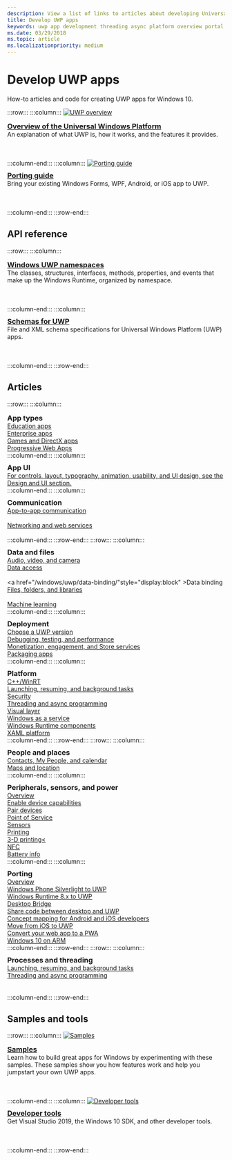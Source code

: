 ```yaml
---
description: View a list of links to articles about developing Universal Windows Platform (UWP) apps for Windows 10 including an overview, samples, and an API reference.
title: Develop UWP apps
keywords: uwp app development threading async platform overview portal develop developers
ms.date: 03/29/2018
ms.topic: article
ms.localizationpriority: medium
---
```


# Develop UWP apps

How-to articles and code for creating UWP apps for Windows 10.

:::row:::
    :::column:::
        <a href="/windows/uwp/get-started/universal-application-platform-guide">
            <img src="https://docs.microsoft.com//media/hubs/windows/win_developer-uwp.svg" alt="UWP overview" />
        </a><br/>
        <h3 style="margin-top: 10px; margin-bottom: 0px"><a href="/windows/uwp/get-started/universal-application-platform-guide">Overview of the Universal Windows Platform</a></h3>
        <p style="margin-top: 0px; margin-bottom: 50px">An explanation of what UWP is, how it works, and the features it provides.</p>
    :::column-end:::
    :::column:::
        <a href="/windows/uwp/porting/index">
            <img src="https://docs.microsoft.com/media/illustrations/teams-fast-track.svg" alt="Porting guide" />
        </a><br/>
        <h3 style="margin-top: 10px; margin-bottom: 0px"><a href="/windows/uwp/porting/index">Porting guide</a></h3>
        <p style="margin-top: 0px; margin-bottom: 50px">Bring your existing Windows Forms, WPF, Android, or iOS app to UWP.</p>
    :::column-end:::
:::row-end:::

<!-- <ul class="panelContent cardsH" style="margin-left: 1px">
    <li>
        <a href="/windows/uwp/get-started/universal-application-platform-guide" style="display:block">
        <div class="cardSize">
            <div class="cardPadding">
                <div class="card">
                    <div class="cardImageOuter">
                        <div class="cardImage" style="background-color: #f2f2f2">                 
                            <img src="https://docs.microsoft.com//media/hubs/windows/win_developer-uwp.svg" alt="UWP overview"/>
                        </div>
                    </div>
                    <div class="cardText">
                        <h3>Overview of the Universal Windows Platform</h3>
                        <p>An explanation of what UWP is, how it works, and the features it provides.</p>
                    </div>
                </div>
            </div>
        </div>
        </a>
    </li>
    <li>
        <a href="/windows/uwp/porting/index" style="display:block">
        <div class="cardSize">
            <div class="cardPadding">
                <div class="card">
                    <div class="cardImageOuter">
                        <div class="cardImage" style="background-color: #f2f2f2">                
                            <img src="https://docs.microsoft.com/media/illustrations/teams-fast-track.svg" alt="Porting guide" />
                        </div>
                    </div>                
                    <div class="cardText">
                        <h3>Porting guide</h3>
                        <p>Bring your existing Windows Forms, WPF, Android, or iOS app to UWP. </p>
                    </div>
                </div>
            </div>
        </div>
        </a>
    </li>                 
</ul> -->

## API reference

:::row:::
    :::column:::
        <h3 style="margin-top: 10px; margin-bottom: 0px"><a href="/uwp/api">Windows UWP namespaces</a></h3>
        <p style="margin-top: 0px; margin-bottom: 50px">The classes, structures, interfaces, methods, properties, and events that make up the Windows Runtime, organized by namespace.</p>
    :::column-end:::
    :::column:::
        <h3 style="margin-top: 10px; margin-bottom: 0px"><a href="/uwp/schemas/">Schemas for UWP</a></h3>
        <p style="margin-top: 0px; margin-bottom: 50px">File and XML schema specifications for Universal Windows Platform (UWP) apps.</p>
    :::column-end:::
:::row-end:::

<!-- <ul class="panelContent cardsH" style="margin-left: 1px">
    <li>
        <a href="/uwp/api" style="display:block">
        <div class="cardSize">
            <div class="cardPadding">
                <div class="card">
                    <div class="cardText">
                        <h3>Windows UWP namespaces</h3>
                        <p>The classes, structures, interfaces, methods, properties, and events that make up the Windows Runtime, organized by namespace.</p>
                    </div>
                </div>
            </div>
        </div>
        </a>
    </li>
    <li>
        <a href="/uwp/schemas/" style="display:block">
        <div class="cardSize">
            <div class="cardPadding">
                <div class="card">
                    <div class="cardText">
                        <h3>Schemas for UWP</h3>
                        <p>File and XML schema specifications for Universal Windows Platform (UWP) apps. </p>
                    </div>
                </div>
            </div>
        </div>
        </a>
    </li>                 
</ul> -->

## Articles

:::row:::
    :::column:::
        <h3 style="margin-top: 10px; margin-bottom: 0px">App types</h3>
        <a href="/windows/uwp/apps-for-education/">Education apps</a><br/>
        <a href="/windows/uwp/enterprise/">Enterprise apps</a><br/>
        <a href="/windows/uwp/gaming/">Games and DirectX apps</a><br/>
        <a href="/microsoft-edge/progressive-web-apps">Progressive Web Apps</a><br/>
    :::column-end:::
    :::column:::
        <h3 style="margin-top: 10px; margin-bottom: 0px">App UI</h3>
        <a href="https://developer.microsoft.com/windows/apps/design">For controls, layout, typography, animation, usability, and UI design, see the Design and UI section.</a><br/>
    :::column-end:::
    :::column:::
        <h3 style="margin-top: 10px; margin-bottom: 0px">Communication</h3>
        <a style="display:block" href="/windows/uwp/app-to-app/">App-to-app communication</a><br/>
        <a style="display:block" href="/windows/uwp/networking/">Networking and web services</a><br/>
    :::column-end:::
:::row-end:::
:::row:::
    :::column:::
        <h3 style="margin-top: 10px; margin-bottom: 0px">Data and files</h3>
        <a href="/windows/uwp/audio-video-camera/">Audio, video, and camera</a><br/>
        <a href="/windows/uwp/data-access/" style="display:block" >Data access</a><br/>
        <a href="/windows/uwp/data-binding/"style="display:block" >Data binding</a><br/>
        <a href="/windows/uwp/files/" style="display:block" >Files, folders, and libraries</a><br/>
        <a href="/windows/uwp/machine-learning/">Machine learning</a><br/>
    :::column-end:::
    :::column:::
        <h3 style="margin-top: 10px; margin-bottom: 0px">Deployment</h3>
        <a href="/windows/uwp/updates-and-versions/choose-a-uwp-version">Choose a UWP version</a><br/>
        <a href="/windows/uwp/debug-test-perf/">Debugging, testing, and performance</a><br/>
        <a href="/windows/uwp/monetize/">Monetization, engagement, and Store services</a><br/>
        <a href="/windows/uwp/packaging/">Packaging apps</a><br/>
    :::column-end:::
    :::column:::
        <h3 style="margin-top: 10px; margin-bottom: 0px">Platform</h3>
        <a href="/windows/uwp/cpp-and-winrt-apis/">C++/WinRT</a><br/>
        <a href="/windows/uwp/launch-resume/">Launching, resuming, and background tasks</a><br/>
        <a href="/windows/uwp/security/">Security</a><br/>
        <a href="/windows/uwp/threading-async/">Threading and async programming</a><br/>
        <a href="/windows/uwp/composition/visual-layer">Visual layer</a><br/>
        <a href="/windows/uwp/updates-and-versions/application-development-for-windows-as-a-service">Windows as a service</a><br/>
        <a href="/windows/uwp/winrt-components/">Windows Runtime components</a><br/>
        <a href="/windows/uwp/xaml-platform/">XAML platform</a><br/>
    :::column-end:::
:::row-end:::
:::row:::
    :::column:::
        <h3 style="margin-top: 10px; margin-bottom: 0px">People and places</h3>
        <a href="/windows/uwp/contacts-and-calendar/">Contacts, My People, and calendar</a><br/>
        <a href="/windows/uwp/maps-and-location/">Maps and location</a><br/>
    :::column-end:::
    :::column:::
        <h3 style="margin-top: 10px; margin-bottom: 0px">Peripherals, sensors, and power</h3>
        <a href="/windows/uwp/contacts-and-calendar/">Overview</a><br/>
        <a href="/windows/uwp/devices-sensors/enable-device-capabilities">Enable device capabilities</a><br/>
        <a href="/windows/uwp/devices-sensors/pair-devices">Pair devices</a><br/>
        <a href="/windows/uwp/devices-sensors/point-of-service">Point of Service</a><br/>
        <a href="/windows/uwp/devices-sensors/sensors">Sensors</a><br/>
        <a href="/windows/uwp/devices-sensors/printing-and-scanning">Printing</a><br/>
        <a href="/windows/uwp/devices-sensors/3d-printing">3-D printing<</a><br/>
        <a href="/windows/uwp/devices-sensors/nfc">NFC</a><br/>
        <a href="/windows/uwp/devices-sensors/get-battery-info">Battery info</a><br/>
    :::column-end:::
    :::column:::
        <h3 style="margin-top: 10px; margin-bottom: 0px">Porting</h3>
        <a href="/windows/uwp/porting/">Overview</a><br/>
        <a href="/windows/uwp/porting/wpsl-to-uwp-root">Windows Phone Silverlight to UWP</a><br/>
        <a href="/windows/uwp/porting/w8x-to-uwp-root">Windows Runtime 8.x to UWP</a><br/>
        <a href="/windows/uwp/porting/desktop-to-uwp-root">Desktop Bridge</a><br/>
        <a href="/windows/uwp/porting/desktop-to-uwp-migrate">Share code between desktop and UWP</a><br/>
        <a href="/windows/uwp/porting/android-ios-uwp-map">Concept mapping for Android and iOS developers</a><br/>
        <a href="/windows/uwp/porting/ios-to-uwp-root">Move from iOS to UWP</a><br/>
        <a href="/microsoft-edge/progressive-web-apps">Convert your web app to a PWA</a><br/>
        <a href="/windows/uwp/porting/apps-on-arm">Windows 10 on ARM</a><br/>
    :::column-end:::
:::row-end:::
:::row:::
    :::column:::
        <h3 style="margin-top: 10px; margin-bottom: 0px">Processes and threading</h3>
        <a href="/windows/uwp/launch-resume/">Launching, resuming, and background tasks</a><br/>
        <a href="/windows/uwp/threading-async/">Threading and async programming</a><br/><br/><br/>
    :::column-end:::
:::row-end:::


 ## Samples and tools

 :::row:::
    :::column:::
        <a href="https://developer.microsoft.com/windows/samples">
            <img src="https://docs.microsoft.com/media/illustrations/sql-database-develop.svg" alt="Samples" />
        </a><br/>
        <h3 style="margin-top: 10px; margin-bottom: 0px"><a href="https://developer.microsoft.com/windows/samples">Samples</a></h3>
        <p style="margin-top: 0px; margin-bottom: 50px">Learn how to build great apps for Windows by experimenting with these samples. These samples show you how features work and help you jumpstart your own UWP apps.</p>
    :::column-end:::
    :::column:::
        <a href="https://developer.microsoft.com/windows/downloads">
            <img src="https://docs.microsoft.com/media/illustrations/sql-get-started-download.svg" alt="Developer tools" />
        </a><br/>
        <h3 style="margin-top: 10px; margin-bottom: 0px"><a href="https://developer.microsoft.com/windows/downloads">Developer tools</a></h3>
        <p style="margin-top: 0px; margin-bottom: 50px">Get Visual Studio 2019, the Windows 10 SDK, and other developer tools.</p>
    :::column-end:::
:::row-end:::
